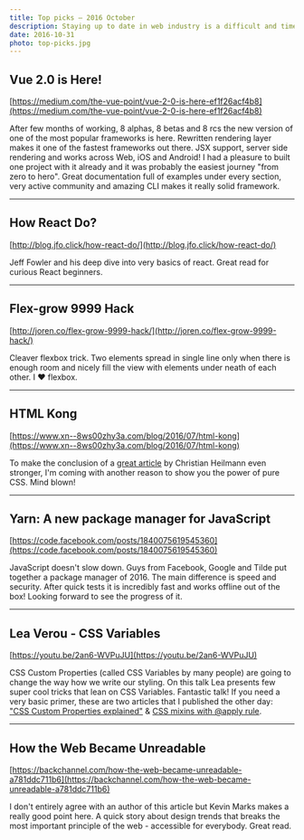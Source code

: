 ```yaml
---
title: Top picks — 2016 October
description: Staying up to date in web industry is a difficult and time consuming task. I would like to share with you my top finds from the past month.
date: 2016-10-31
photo: top-picks.jpg
---
```


## Vue 2.0 is Here!

[https://medium.com/the-vue-point/vue-2-0-is-here-ef1f26acf4b8](https://medium.com/the-vue-point/vue-2-0-is-here-ef1f26acf4b8)

After few months of working, 8 alphas, 8 betas and 8 rcs the new version of one of the most popular frameworks is here. Rewritten rendering layer makes it one of the fastest frameworks out there. JSX support, server side rendering and works across Web, iOS and Android! I had a pleasure to built one project with it already and it was probably the easiest journey "from zero to hero". Great documentation full of examples under every section, very active community and amazing CLI makes it really solid framework.

- - -

## How React Do?

[http://blog.jfo.click/how-react-do/](http://blog.jfo.click/how-react-do/)

Jeff Fowler and his deep dive into very basics of react. Great read for curious React beginners.

- - -

## Flex-grow 9999 Hack

[http://joren.co/flex-grow-9999-hack/](http://joren.co/flex-grow-9999-hack/)

Cleaver flexbox trick. Two elements spread in single line only when there is enough room and nicely fill the view with elements under neath of each other. I ❤︎ flexbox.

- - -

## HTML Kong

[https://www.xn--8ws00zhy3a.com/blog/2016/07/html-kong](https://www.xn--8ws00zhy3a.com/blog/2016/07/html-kong)

To make the conclusion of a [great article](https://www.christianheilmann.com/2016/10/05/can-we-stop-bad-mouthing-css-in-developer-talks-please/) by Christian Heilmann even stronger, I'm coming with another reason to show you the power of pure CSS. Mind blown!

- - -

## Yarn: A new package manager for JavaScript

[https://code.facebook.com/posts/1840075619545360](https://code.facebook.com/posts/1840075619545360)

JavaScript doesn't slow down. Guys from Facebook, Google and Tilde put together a package manager of 2016. The main difference is speed and security. After quick tests it is incredibly fast and works offline out of the box! Looking forward to see the progress of it.

- - -

## Lea Verou - CSS Variables

[https://youtu.be/2an6-WVPuJU](https://youtu.be/2an6-WVPuJU)

CSS Custom Properties (called CSS Variables by many people) are going to change the way how we write our styling. On this talk Lea presents few super cool tricks that lean on CSS Variables. Fantastic talk! If you need a very basic primer, these are two articles that I published the other day: ["CSS Custom Properties explained"](https://pawelgrzybek.com/css-custom-properties-explained/) & [CSS mixins with @apply rule](https://pawelgrzybek.com/css-mixins-with-apply-rule/).

- - -

## How the Web Became Unreadable

[https://backchannel.com/how-the-web-became-unreadable-a781ddc711b6](https://backchannel.com/how-the-web-became-unreadable-a781ddc711b6)

I don't entirely agree with an author of this article but Kevin Marks makes a really good point here. A quick story about design trends that breaks the most important principle of the web - accessible for everybody. Great read.
